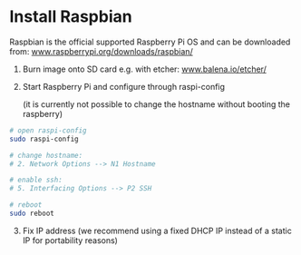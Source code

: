 # Install Raspbian

Raspbian is the official supported Raspberry Pi OS and can be downloaded from: www.raspberrypi.org/downloads/raspbian/

1. Burn image onto SD card e.g. with etcher: www.balena.io/etcher/

2. Start Raspberry Pi and configure through raspi-config

   (it is currently not possible to change the hostname without booting the raspberry)

```bash
# open raspi-config
sudo raspi-config

# change hostname:
# 2. Network Options --> N1 Hostname

# enable ssh:
# 5. Interfacing Options --> P2 SSH

# reboot
sudo reboot
```

3. Fix IP address (we recommend using a fixed DHCP IP instead of a static IP for portability reasons)
